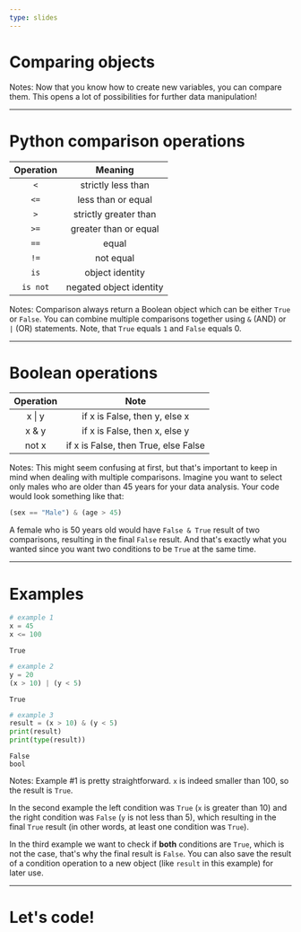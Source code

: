 ```yaml
---
type: slides
---
```


# Comparing objects

Notes: Now that you know how to create new variables, you can compare them. This opens a lot of possibilities for further data manipulation!

---

# Python comparison operations

| Operation | Meaning |
|:-:|:-:|
| `<` | strictly less than |
| `<=` | less than or equal |
| `>` | strictly greater than |
| `>=` | greater than or equal |
| `==` | equal |
| `!=` | not equal |
| `is` | object identity |
| `is not` | negated object identity |

Notes: Comparison always return a Boolean object which can be either `True` or `False`. You can combine multiple comparisons together using `&` (AND) or `|` (OR) statements. Note, that `True` equals `1` and `False` equals 0.

---

# Boolean operations

| Operation | Note |
|:-:|:-:|
| x \| y | if x is False, then y, else x |
| x & y | if x is False, then x, else y |
| not x | if x is False, then True, else False |

Notes: This might seem confusing at first, but that's important to keep in mind when dealing with multiple comparisons. Imagine you want to select only males who are older than 45 years for your data analysis. Your code would look something like that:

```python
(sex == "Male") & (age > 45)
```

A female who is 50 years old would have `False & True` result of two comparisons, resulting in the final `False` result. And that's exactly what you wanted since you want two conditions to be `True` at the same time.

---

# Examples

```python
# example 1
x = 45
x <= 100
```

```out
True
```

```python
# example 2
y = 20
(x > 10) | (y < 5)
```

```out
True
```

```python
# example 3
result = (x > 10) & (y < 5)
print(result)
print(type(result))
```

```out
False
bool
```

Notes: Example #1 is pretty straightforward. `x` is indeed smaller than 100, so the result is `True`.

In the second example the left condition was `True` (`x` is greater than 10) and the right condition was `False` (`y` is not less than 5), which resulting in the final `True` result (in other words, at least one condition was `True`).

In the third example we want to check if **both** conditions are `True`, which is not the case, that's why the final result is `False`. You can also save the result of a condition operation to a new object (like `result` in this example) for later use.

---

# Let's code!

